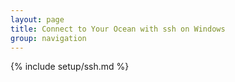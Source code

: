 ```yaml
---
layout: page
title: Connect to Your Ocean with ssh on Windows
group: navigation
---
```

{% include setup/ssh.md %}
